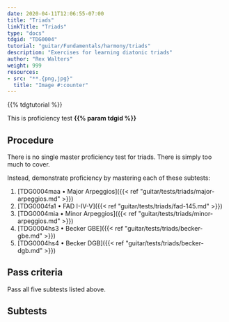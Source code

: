 ```yaml
---
date: 2020-04-11T12:06:55-07:00
title: "Triads"
linkTitle: "Triads"
type: "docs"
tdgid: "TDG0004"
tutorial: "guitar/Fundamentals/harmony/triads"
description: "Exercises for learning diatonic triads"
author: "Rex Walters"
weight: 999
resources:
- src: "**.{png,jpg}"
  title: "Image #:counter"
---
```


{{% tdgtutorial %}}

This is proficiency test **{{% param tdgid %}}**



## Procedure

There is no single master proficiency test for triads. There is simply too much to cover.

Instead, demonstrate proficiency by mastering each of these subtests:

1. [TDG0004maa • Major Arpeggios]({{< ref "guitar/tests/triads/major-arpeggios.md" >}})
2. [TDG0004fa1 • FAD I-IV-V]({{< ref "guitar/tests/triads/fad-145.md" >}})
3. [TDG0004mia • Minor Arpeggios]({{< ref "guitar/tests/triads/minor-arpeggios.md" >}})
4. [TDG0004hs3 • Becker GBE]({{< ref "guitar/tests/triads/becker-gbe.md" >}})
5. [TDG0004hs4 • Becker DGB]({{< ref "guitar/tests/triads/becker-dgb.md" >}})

## Pass criteria

Pass all five subtests listed above.

## Subtests
